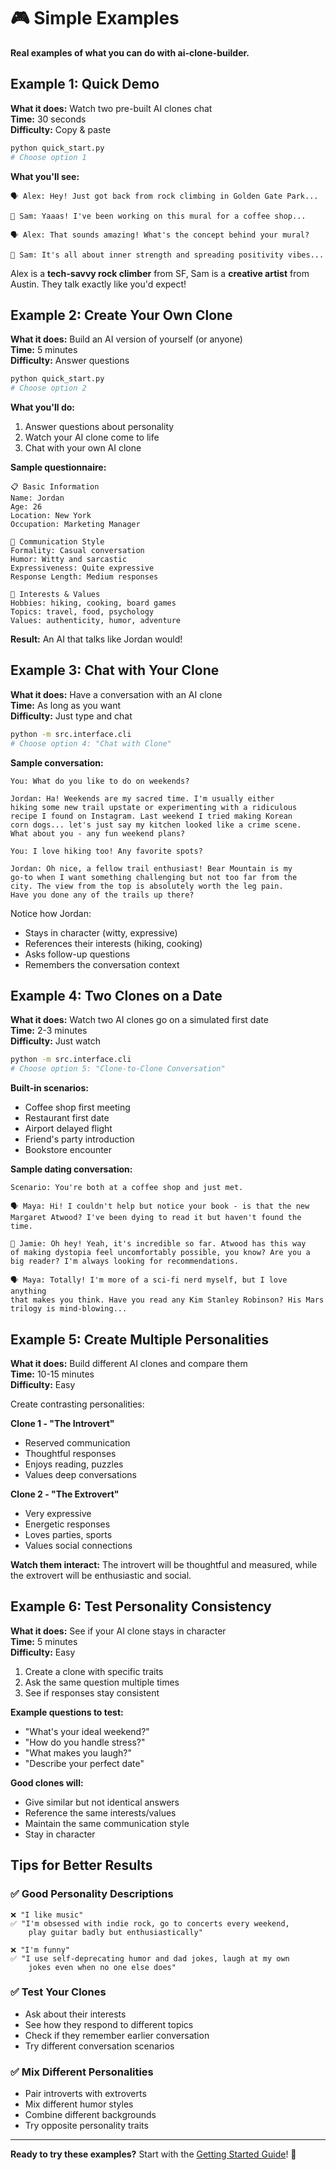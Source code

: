 # 🎮 Simple Examples

**Real examples of what you can do with ai-clone-builder.**

## Example 1: Quick Demo

**What it does:** Watch two pre-built AI clones chat  
**Time:** 30 seconds  
**Difficulty:** Copy & paste

```bash
python quick_start.py
# Choose option 1
```

**What you'll see:**
```
🗣️ Alex: Hey! Just got back from rock climbing in Golden Gate Park...

💭 Sam: Yaaas! I've been working on this mural for a coffee shop...

🗣️ Alex: That sounds amazing! What's the concept behind your mural?

💭 Sam: It's all about inner strength and spreading positivity vibes...
```

Alex is a **tech-savvy rock climber** from SF, Sam is a **creative artist** from Austin. They talk exactly like you'd expect!

## Example 2: Create Your Own Clone

**What it does:** Build an AI version of yourself (or anyone)  
**Time:** 5 minutes  
**Difficulty:** Answer questions

```bash
python quick_start.py
# Choose option 2
```

**What you'll do:**
1. Answer questions about personality
2. Watch your AI clone come to life
3. Chat with your own AI clone

**Sample questionnaire:**
```
📋 Basic Information
Name: Jordan
Age: 26
Location: New York
Occupation: Marketing Manager

💬 Communication Style  
Formality: Casual conversation
Humor: Witty and sarcastic
Expressiveness: Quite expressive
Response Length: Medium responses

🎯 Interests & Values
Hobbies: hiking, cooking, board games
Topics: travel, food, psychology
Values: authenticity, humor, adventure
```

**Result:** An AI that talks like Jordan would!

## Example 3: Chat with Your Clone

**What it does:** Have a conversation with an AI clone  
**Time:** As long as you want  
**Difficulty:** Just type and chat

```bash
python -m src.interface.cli
# Choose option 4: "Chat with Clone"
```

**Sample conversation:**
```
You: What do you like to do on weekends?

Jordan: Ha! Weekends are my sacred time. I'm usually either 
hiking some new trail upstate or experimenting with a ridiculous 
recipe I found on Instagram. Last weekend I tried making Korean 
corn dogs... let's just say my kitchen looked like a crime scene. 
What about you - any fun weekend plans?

You: I love hiking too! Any favorite spots?

Jordan: Oh nice, a fellow trail enthusiast! Bear Mountain is my 
go-to when I want something challenging but not too far from the 
city. The view from the top is absolutely worth the leg pain. 
Have you done any of the trails up there?
```

Notice how Jordan:
- Stays in character (witty, expressive)
- References their interests (hiking, cooking)
- Asks follow-up questions
- Remembers the conversation context

## Example 4: Two Clones on a Date

**What it does:** Watch two AI clones go on a simulated first date  
**Time:** 2-3 minutes  
**Difficulty:** Just watch

```bash
python -m src.interface.cli
# Choose option 5: "Clone-to-Clone Conversation"
```

**Built-in scenarios:**
- Coffee shop first meeting
- Restaurant first date
- Airport delayed flight
- Friend's party introduction
- Bookstore encounter

**Sample dating conversation:**
```
Scenario: You're both at a coffee shop and just met.

🗣️ Maya: Hi! I couldn't help but notice your book - is that the new 
Margaret Atwood? I've been dying to read it but haven't found the time.

💭 Jamie: Oh hey! Yeah, it's incredible so far. Atwood has this way 
of making dystopia feel uncomfortably possible, you know? Are you a 
big reader? I'm always looking for recommendations.

🗣️ Maya: Totally! I'm more of a sci-fi nerd myself, but I love anything 
that makes you think. Have you read any Kim Stanley Robinson? His Mars 
trilogy is mind-blowing...
```

## Example 5: Create Multiple Personalities

**What it does:** Build different AI clones and compare them  
**Time:** 10-15 minutes  
**Difficulty:** Easy

Create contrasting personalities:

**Clone 1 - "The Introvert"**
- Reserved communication
- Thoughtful responses  
- Enjoys reading, puzzles
- Values deep conversations

**Clone 2 - "The Extrovert"**
- Very expressive
- Energetic responses
- Loves parties, sports
- Values social connections

**Watch them interact:** The introvert will be thoughtful and measured, while the extrovert will be enthusiastic and social.

## Example 6: Test Personality Consistency

**What it does:** See if your AI clone stays in character  
**Time:** 5 minutes  
**Difficulty:** Easy

1. Create a clone with specific traits
2. Ask the same question multiple times
3. See if responses stay consistent

**Example questions to test:**
- "What's your ideal weekend?"
- "How do you handle stress?"
- "What makes you laugh?"
- "Describe your perfect date"

**Good clones will:**
- Give similar but not identical answers
- Reference the same interests/values
- Maintain the same communication style
- Stay in character

## Tips for Better Results

### ✅ **Good Personality Descriptions**
```
❌ "I like music"
✅ "I'm obsessed with indie rock, go to concerts every weekend, 
    play guitar badly but enthusiastically"

❌ "I'm funny"  
✅ "I use self-deprecating humor and dad jokes, laugh at my own 
    jokes even when no one else does"
```

### ✅ **Test Your Clones**
- Ask about their interests
- See how they respond to different topics
- Check if they remember earlier conversation
- Try different conversation scenarios

### ✅ **Mix Different Personalities**
- Pair introverts with extroverts
- Mix different humor styles
- Combine different backgrounds
- Try opposite personality traits

---

**Ready to try these examples?** Start with the [Getting Started Guide](./getting-started.md)! 🚀 